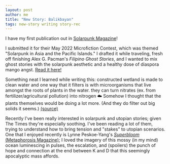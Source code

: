```yaml
---
layout: post
author: me
title: "New Story: Balikbayan"
tags: new-story writing story-rec
---
```


I have my first publication out in [Solarpunk Magazine](https://solarpunkmagazine.com)!

I submitted it for their May 2022 Microfiction Contest, which was themed "Solarpunk in Asia and the Pacific Islands." I drafted it while traveling, fresh off finishing Alex G. Pacman's <em>Filipino Ghost Stories</em>, and I wanted to mix ghost stories with the solarpunk aesthetic and a healthy dose of diaspora mango angst. [Read it here!](https://www.patreon.com/join/solarpunkmag/checkout?rid=7989211&redirect_uri=https%3A%2F%2Fwww.patreon.com%2Fposts%2Fearly-access-may-67510295)

Something neat I learned while writing this: constructed wetland is made to clean water and one way that it filters is with microorganisms that live amongst the roots of plants in the water. they can turn nitrates (ex. from fertilizer/agricultural pollution) into nitrogen ☁️  Somehow I thought that the plants themselves would be doing a lot more. (And they do filter out big solids it seems.) [(source)](https://en.wikipedia.org/wiki/Constructed_wetland)

Recently I've been really interested in solarpunk and utopian stories; given The Times they're especially soothing. I've been reading a lot of them, trying to understand how to bring tension and "stakes" to utopian scenarios. One that I enjoyed recently is Lynne Peskoe-Yang's <a href="https://magazine.metaphorosis.com/story/2021/Superbloom-Lynne-Peskoe-Yang/"><em>Superbloom</em> (Metaphorosis Magazine)</a>; I loved the imagery of this mossy (in my mind) ocean luminescing in pulses, the escalation, and (spoilers) the punch of hope and connection at the end between K and D that this seemingly apocalyptic mass affords.

